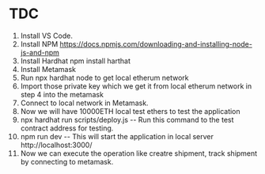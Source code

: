 # TDC
1. Install VS Code. 
2. Install NPM
   https://docs.npmjs.com/downloading-and-installing-node-js-and-npm
3. Install Hardhat
   npm install harthat
4. Install Metamask
5. Run npx hardhat node to get local etherum network
6. Import those private key which we get it from local etherum network in step 4 into the metamask
7. Connect to local network in Metamask.
8. Now we will have 10000ETH local test ethers to test the application
9. npx hardhat run scripts/deploy.js -- Run this command to the test contract address for testing.
10. npm run dev -- This will start the application in local server http://localhost:3000/
11. Now we can execute the operation like creatre shipment, track shipment by connecting to metamask.
